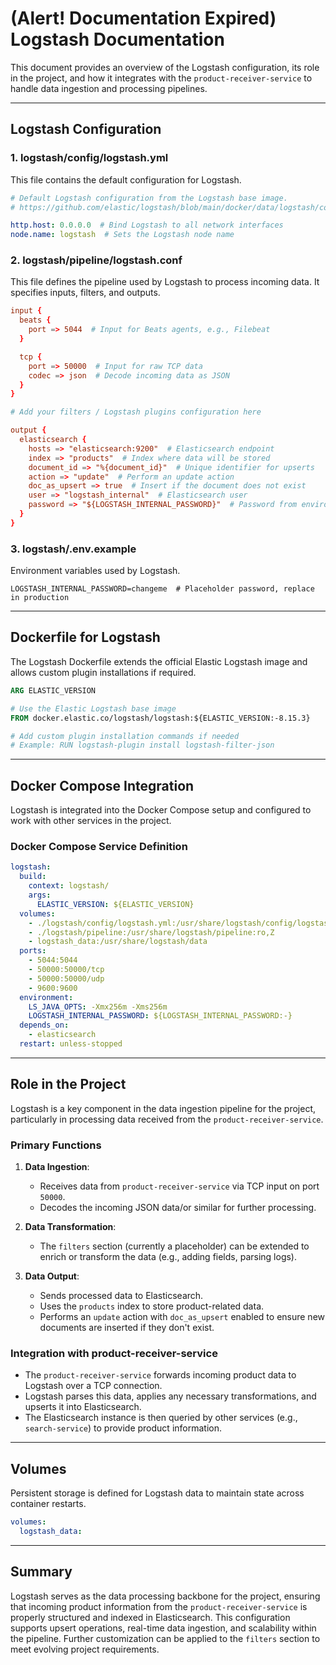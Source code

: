 # (Alert! Documentation Expired) Logstash Documentation

This document provides an overview of the Logstash configuration, its role in the project, and how it integrates with the `product-receiver-service` to handle data ingestion and processing pipelines.

---

## Logstash Configuration

### **1. logstash/config/logstash.yml**
This file contains the default configuration for Logstash.

```yml
# Default Logstash configuration from the Logstash base image.
# https://github.com/elastic/logstash/blob/main/docker/data/logstash/config/logstash-full.yml

http.host: 0.0.0.0  # Bind Logstash to all network interfaces
node.name: logstash  # Sets the Logstash node name
```

### **2. logstash/pipeline/logstash.conf**
This file defines the pipeline used by Logstash to process incoming data. It specifies inputs, filters, and outputs.

```conf
input {
  beats {
    port => 5044  # Input for Beats agents, e.g., Filebeat
  }

  tcp {
    port => 50000  # Input for raw TCP data
    codec => json  # Decode incoming data as JSON
  }
}

# Add your filters / Logstash plugins configuration here

output {
  elasticsearch {
    hosts => "elasticsearch:9200"  # Elasticsearch endpoint
    index => "products"  # Index where data will be stored
    document_id => "%{document_id}"  # Unique identifier for upserts
    action => "update"  # Perform an update action
    doc_as_upsert => true  # Insert if the document does not exist
    user => "logstash_internal"  # Elasticsearch user
    password => "${LOGSTASH_INTERNAL_PASSWORD}"  # Password from environment
  }
}
```

### **3. logstash/.env.example**
Environment variables used by Logstash.

```env
LOGSTASH_INTERNAL_PASSWORD=changeme  # Placeholder password, replace in production
```

---

## Dockerfile for Logstash

The Logstash Dockerfile extends the official Elastic Logstash image and allows custom plugin installations if required.

```dockerfile
ARG ELASTIC_VERSION

# Use the Elastic Logstash base image
FROM docker.elastic.co/logstash/logstash:${ELASTIC_VERSION:-8.15.3}

# Add custom plugin installation commands if needed
# Example: RUN logstash-plugin install logstash-filter-json
```

---

## Docker Compose Integration

Logstash is integrated into the Docker Compose setup and configured to work with other services in the project.

### **Docker Compose Service Definition**

```yml
logstash:
  build:
    context: logstash/
    args:
      ELASTIC_VERSION: ${ELASTIC_VERSION}
  volumes:
    - ./logstash/config/logstash.yml:/usr/share/logstash/config/logstash.yml:ro,Z
    - ./logstash/pipeline:/usr/share/logstash/pipeline:ro,Z
    - logstash_data:/usr/share/logstash/data
  ports:
    - 5044:5044
    - 50000:50000/tcp
    - 50000:50000/udp
    - 9600:9600
  environment:
    LS_JAVA_OPTS: -Xmx256m -Xms256m
    LOGSTASH_INTERNAL_PASSWORD: ${LOGSTASH_INTERNAL_PASSWORD:-}
  depends_on:
    - elasticsearch
  restart: unless-stopped
```

---

## Role in the Project

Logstash is a key component in the data ingestion pipeline for the project, particularly in processing data received from the `product-receiver-service`.

### **Primary Functions**
1. **Data Ingestion**:
   - Receives data from `product-receiver-service` via TCP input on port `50000`.
   - Decodes the incoming JSON data/or similar for further processing.
   
2. **Data Transformation**:
   - The `filters` section (currently a placeholder) can be extended to enrich or transform the data (e.g., adding fields, parsing logs).

3. **Data Output**:
   - Sends processed data to Elasticsearch.
   - Uses the `products` index to store product-related data.
   - Performs an `update` action with `doc_as_upsert` enabled to ensure new documents are inserted if they don't exist.

### **Integration with product-receiver-service**
- The `product-receiver-service` forwards incoming product data to Logstash over a TCP connection. 
- Logstash parses this data, applies any necessary transformations, and upserts it into Elasticsearch.
- The Elasticsearch instance is then queried by other services (e.g., `search-service`) to provide product information.

---

## Volumes

Persistent storage is defined for Logstash data to maintain state across container restarts.

```yml
volumes:
  logstash_data:
```

---

## Summary

Logstash serves as the data processing backbone for the project, ensuring that incoming product information from the `product-receiver-service` is properly structured and indexed in Elasticsearch. This configuration supports upsert operations, real-time data ingestion, and scalability within the pipeline. Further customization can be applied to the `filters` section to meet evolving project requirements.